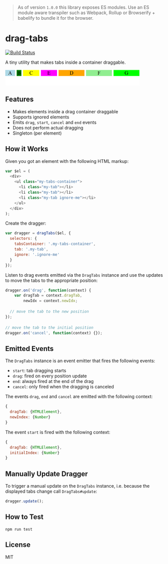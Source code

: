 > As of version `1.0.0` this library exposes ES modules. Use an ES module aware transpiler such as Webpack, Rollup or Browserify + babelify to bundle it for the browser.

# drag-tabs

[![Build Status](https://travis-ci.org/bpmn-io/drag-tabs.svg?branch=master)](https://travis-ci.org/bpmn-io/drag-tabs)

A tiny utility that makes tabs inside a container draggable.

<img src="https://raw.githubusercontent.com/bpmn-io/drag-tabs/master/screencast.gif" alt="drag-tabs in action" height="50">


## Features

* Makes elements inside a drag container draggable
* Supports ignored elements
* Emits `drag`, `start`, `cancel` and `end` events
* Does not perform actual dragging
* Singleton (per element)


## How it Works

Given you got an element with the following HTML markup:

```javascript
var $el = (
  <div>
    <ul class="my-tabs-container">
      <li class="my-tab"></li>
      <li class="my-tab"></li>
      <li class="my-tab ignore-me"></li>
    </ul>
  </div>
);
```

Create the dragger:

```javascript
var dragger = dragTabs($el, {
  selectors: {
    tabsContainer: '.my-tabs-container',
    tab: '.my-tab',
    ignore: '.ignore-me'
  }
});
```

Listen to drag events emitted via the `DragTabs` instance and use the updates to move the tabs to the appropriate position:

```javascript
dragger.on('drag', function(context) {
    var dragTab = context.dragTab,
        newIdx = context.newIdx;

  // move the tab to the new position
});

// move the tab to the initial position
dragger.on('cancel', function(context) {});
```


## Emitted Events

The `DragTabs` instance is an event emitter that fires the following events:

- `start`: tab dragging starts
- `drag`: fired on every position update
- `end`: always fired at the end of the drag
- `cancel`: only fired when the dragging is canceled

The events `drag`, `end` and `cancel` are emitted with the following context:

```js
{
  dragTab: {HTMLElement},
  newIndex: {Number}
}
```

The event `start` is fired with the following context:

```js
{
  dragTab: {HTMLElement},
  initialIndex: {Number}
}
```


## Manually Update Dragger

To trigger a manual update on the `DragTabs` instance, i.e. because the displayed tabs change call `DragTabs#update`:

```javascript
dragger.update();
```


## How to Test

```
npm run test
```

## License

MIT
